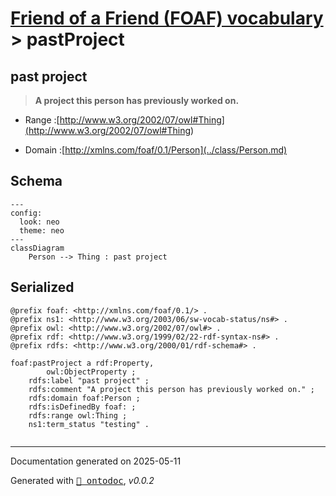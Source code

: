 # [Friend of a Friend (FOAF) vocabulary](../homepage.md) > pastProject

## past project

> **A project this person has previously worked on.**

- Range :[http://www.w3.org/2002/07/owl#Thing](<http://www.w3.org/2002/07/owl#Thing>)

- Domain :[http://xmlns.com/foaf/0.1/Person](../class/Person.md)

## Schema

```mermaid
---
config:
  look: neo
  theme: neo
---
classDiagram
    Person --> Thing : past project
```

## Serialized

```ttl
@prefix foaf: <http://xmlns.com/foaf/0.1/> .
@prefix ns1: <http://www.w3.org/2003/06/sw-vocab-status/ns#> .
@prefix owl: <http://www.w3.org/2002/07/owl#> .
@prefix rdf: <http://www.w3.org/1999/02/22-rdf-syntax-ns#> .
@prefix rdfs: <http://www.w3.org/2000/01/rdf-schema#> .

foaf:pastProject a rdf:Property,
        owl:ObjectProperty ;
    rdfs:label "past project" ;
    rdfs:comment "A project this person has previously worked on." ;
    rdfs:domain foaf:Person ;
    rdfs:isDefinedBy foaf: ;
    rdfs:range owl:Thing ;
    ns1:term_status "testing" .


```

---

Documentation generated on 2025-05-11

Generated with <kbd>[📑 ontodoc](https://github.com/StephaneBranly/ontodoc)</kbd>, *v0.0.2*